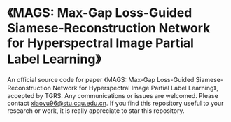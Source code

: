 # 《MAGS: Max-Gap Loss-Guided Siamese-Reconstruction Network for Hyperspectral Image Partial Label Learning》

An official source code for paper 《MAGS: Max-Gap Loss-Guided Siamese-Reconstruction Network for Hyperspectral Image Partial Label Learning》, accepted by TGRS. 
Any communications or issues are welcomed. Please contact xiaoyu96@stu.cqu.edu.cn. 
If you find this repository useful to your research or work, it is really appreciate to star this repository.
